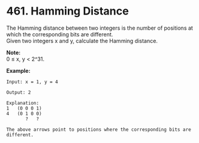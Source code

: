 # 461. Hamming Distance  
The Hamming distance between two integers is the number of positions at which the corresponding bits are different.  
Given two integers x and y, calculate the Hamming distance.  

**Note:**  
0 ≤ x, y < 2^31.  

**Example:**  
```
Input: x = 1, y = 4

Output: 2

Explanation:
1   (0 0 0 1)
4   (0 1 0 0)
       ?   ?

The above arrows point to positions where the corresponding bits are different.
```